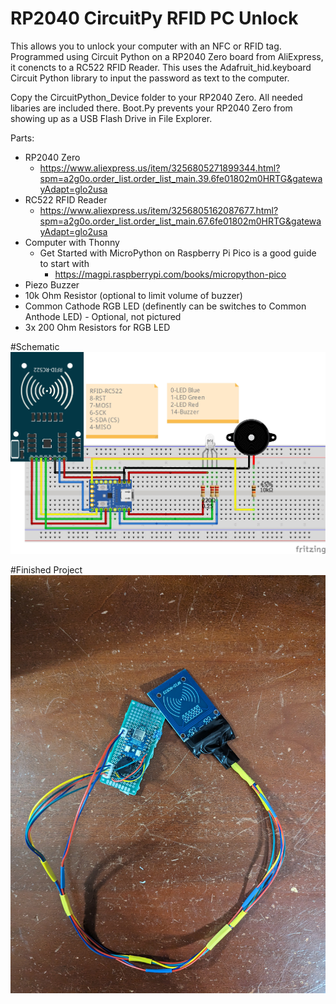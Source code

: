 # RP2040 CircuitPy RFID PC Unlock

This allows you to unlock your computer with an NFC or RFID tag.  Programmed using Circuit Python on a RP2040 Zero board from AliExpress, it conencts to a RC522 RFID Reader.  This uses the Adafruit_hid.keyboard Circuit Python library to input the password as text to the computer.

Copy the CircuitPython_Device folder to your RP2040 Zero.  All needed libaries are included there.  Boot.Py prevents your RP2040 Zero from showing up as a USB Flash Drive in File Explorer.

Parts:
* RP2040 Zero
	* https://www.aliexpress.us/item/3256805271899344.html?spm=a2g0o.order_list.order_list_main.39.6fe01802m0HRTG&gatewayAdapt=glo2usa
* RC522 RFID Reader
	* https://www.aliexpress.us/item/3256805162087677.html?spm=a2g0o.order_list.order_list_main.67.6fe01802m0HRTG&gatewayAdapt=glo2usa
* Computer with Thonny
	* Get Started with MicroPython on Raspberry Pi Pico is a good guide to start with
		* https://magpi.raspberrypi.com/books/micropython-pico
* Piezo Buzzer
* 10k Ohm Resistor (optional to limit volume of buzzer)
* Common Cathode RGB LED (definently can be switches to Common Anthode LED) - Optional, not pictured
* 3x 200 Ohm Resistors for RGB LED


#Schematic
<picture>
 <source media="(prefers-color-scheme: dark)" srcset="https://github.com/abacon118/RP2040-CircuitPy-RFID-PC-Unlock/blob/main/Schematic/RFID_PC_RP2040Zero.jpg">
 <source media="(prefers-color-scheme: light)" srcset="https://github.com/abacon118/RP2040-CircuitPy-RFID-PC-Unlock/blob/main/Schematic/RFID_PC_RP2040Zero.jpg">
 <img alt="Schematic" src="https://github.com/abacon118/RP2040-CircuitPy-RFID-PC-Unlock/blob/main/Schematic/RFID_PC_RP2040Zero.jpg">
</picture>

#Finished Project
<picture>
 <source media="(prefers-color-scheme: dark)" srcset="https://github.com/abacon118/RP2040-CircuitPy-RFID-PC-Unlock/blob/main/Photos/PXL_20230624_032824612.jpg">
 <source media="(prefers-color-scheme: light)" srcset="https://github.com/abacon118/RP2040-CircuitPy-RFID-PC-Unlock/blob/main/Photos/PXL_20230624_032824612.jpg">
 <img alt="Completed Board" src="https://github.com/abacon118/RP2040-CircuitPy-RFID-PC-Unlock/blob/main/Photos/PXL_20230624_032824612.jpg">
</picture>
